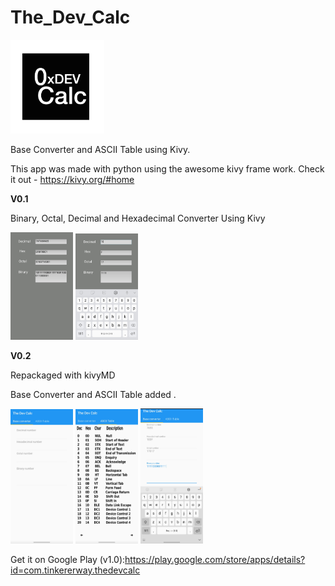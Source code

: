 # The_Dev_Calc 
<img src="https://raw.githubusercontent.com/amalmathewtech/The_Dev_Calc/main/icon.png" width="150" height="150" />

Base Converter and ASCII Table using Kivy.

This app was made with python using the awesome kivy frame work. Check it out - https://kivy.org/#home

**V0.1**


Binary, Octal, Decimal and Hexadecimal  Converter Using Kivy

<img src="https://github.com/amalmathewtech/The_Dev_Calc/blob/main/v0.1_screenshots/20210214_071911.jpg" width="100">
<img src="https://github.com/amalmathewtech/The_Dev_Calc/blob/main/v0.1_screenshots/20210214_071945.jpg" width="100">

**V0.2**


Repackaged with kivyMD

Base Converter and ASCII Table added .



<img src="https://github.com/amalmathewtech/The_Dev_Calc/blob/main/v0.2_screenshots/20210413_134240.jpg" width="100">
<img src="https://github.com/amalmathewtech/The_Dev_Calc/blob/main/v0.2_screenshots/20210413_134158.jpg" width="100">
<img src="https://github.com/amalmathewtech/The_Dev_Calc/blob/main/v0.2_screenshots/20210413_134139.jpg" width="100">

Get it on Google Play (v1.0):https://play.google.com/store/apps/details?id=com.tinkererway.thedevcalc
